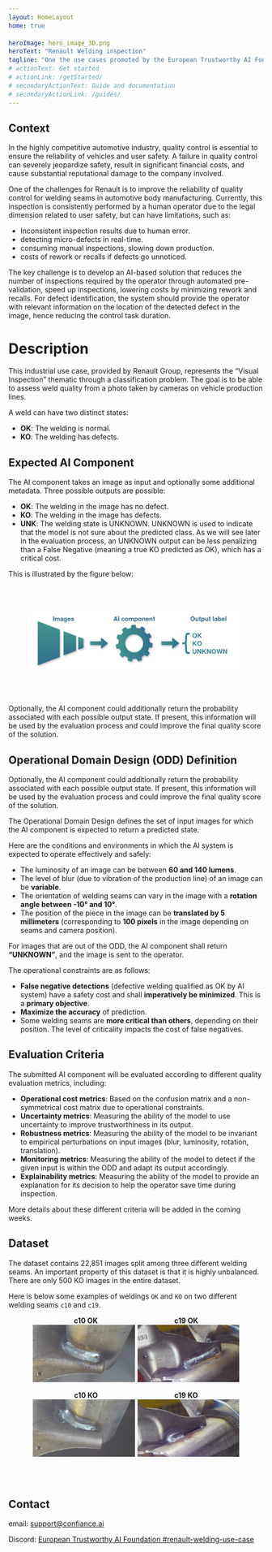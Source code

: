 ```yaml
---
layout: HomeLayout
home: true

heroImage: hero_image_3D.png
heroText: "Renault Welding inspection"
tagline: "One the use cases promoted by the European Trustworthy AI Foundation, with the support of Renault Group"
# actionText: Get started
# actionLink: /getStarted/
# secondaryActionText: Guide and documentation
# secondaryActionLink: /guides/
---
```


## Context
In the highly competitive automotive industry, quality control is essential to ensure the reliability of vehicles and user safety. A failure in quality control can severely jeopardize safety, result in significant financial costs, and cause substantial reputational damage to the company involved.

One of the challenges for Renault is to improve the reliability of quality control for welding seams in automotive body manufacturing. Currently, this inspection is consistently performed by a human operator due to the legal dimension related to user safety, but can have limitations, such as:
- Inconsistent inspection results due to human error.
- detecting micro-defects in real-time.
- consuming manual inspections, slowing down production.
- costs of rework or recalls if defects go unnoticed.  

The key challenge is to develop an AI-based solution that reduces the number of inspections required by the operator through automated pre-validation, speed up inspections, lowering costs by minimizing rework and recalls.
For defect identification, the system should provide the operator with relevant information on the location of the detected defect in the image, hence reducing the control task duration.

# Description 

This industrial use case, provided by Renault Group, represents the “Visual Inspection” thematic through a classification problem.
The goal is to be able to assess weld quality from a photo taken by cameras on vehicle production lines.

A weld can have two distinct states:

- **OK**: The welding is normal.
- **KO**: The welding has defects.

## Expected AI Component

The AI component takes an image as input and optionally some additional metadata.
Three possible outputs are possible:

- **OK**: The welding in the image has no defect.
- **KO**: The welding in the image has defects.
- **UNK**: The welding state is UNKNOWN. UNKNOWN is used to indicate that the model is not sure about the predicted class. As we will see later in the evaluation process, an UNKNOWN output can be less penalizing than a False Negative (meaning a true KO predicted as OK), which has a critical cost.

This is illustrated by the figure below:

<div style="text-align: center; padding: 40px;">
  <img src="process.png" alt="process" width="800px">
</div>

Optionally, the AI component could additionally return the probability associated with each possible output state. If present, this information will be used by the evaluation process and could improve the final quality score of the solution.

## Operational Domain Design (ODD) Definition

Optionally, the AI component could additionally return the probability associated with each possible output state. If present, this information will be used by the evaluation process and could improve the final quality score of the solution.

The Operational Domain Design defines the set of input images for which the AI component is expected to return a predicted state.

Here are the conditions and environments in which the AI system is expected to operate effectively and safely:

- The luminosity of an image can be between **60 and 140 lumens**.
- The level of blur (due to vibration of the production line) of an image can be **variable**.
- The orientation of welding seams can vary in the image with a **rotation angle between -10° and 10°**.
- The position of the piece in the image can be **translated by 5 millimeters** (corresponding to **100 pixels** in the image depending on seams and camera position).

For images that are out of the ODD, the AI component shall return **“UNKNOWN”**, and the image is sent to the operator.

The operational constraints are as follows:

- **False negative detections** (defective welding qualified as OK by AI system) have a safety cost and shall **imperatively be minimized**. This is a **primary objective**.
- **Maximize the accuracy** of prediction.
- Some welding seams are **more critical than others**, depending on their position. The level of criticality impacts the cost of false negatives.

## Evaluation Criteria

The submitted AI component will be evaluated according to different quality evaluation metrics, including:

- **Operational cost metrics**: Based on the confusion matrix and a non-symmetrical cost matrix due to operational constraints.
- **Uncertainty metrics**: Measuring the ability of the model to use uncertainty to improve trustworthiness in its output.
- **Robustness metrics**: Measuring the ability of the model to be invariant to empirical perturbations on input images (blur, luminosity, rotation, translation).
- **Monitoring metrics**: Measuring the ability of the model to detect if the given input is within the ODD and adapt its output accordingly.
- **Explainability metrics**: Measuring the ability of the model to provide an explanation for its decision to help the operator save time during inspection.

More details about these different criteria will be added in the coming weeks.

## Dataset

The dataset contains 22,851 images split among three different welding seams. An important property of this dataset is that it is highly unbalanced. There are only 500 KO images in the entire dataset.

Here is below some examples of weldings `OK` and `KO` on two different welding seams `c10` and `c19`.

<div style="display: flex; justify-content: center; gap:30%">
  <b>c10 OK</b>
  <b>c19 OK</b>
</div>
<div style="display: flex; justify-content: center; flex-wrap:wrap; gap:5px">
  <img src="welds/C10_OK.jpg" alt="process" width="40%">
  <img src="welds/C19_OK.jpg" alt="c19 ok" width="40%">
</div>
<br>
<div style="display: flex; justify-content: center; gap:30%">
  <b>c10 KO</b>
  <b>c19 KO</b>
</div>
<div style="display: flex; justify-content: center; flex-wrap:wrap; gap:5px">
  <img src="welds/C10_RETOUCHE.jpg" alt="process" width="40%">
  <img src="welds/C19_RETOUCHE.jpg" alt="C19 retouche" width="40%">
</div>

<br>
<br>
<br>

## Contact

email: [support@confiance.ai](mailto:challenge.confiance@irt-systemx.fr)

Discord: [European Trustworthy AI Foundation #renault-welding-use-case](https://discord.gg/G9RhAECmVr)

<br>
<br>
<br>
<br>
<br>